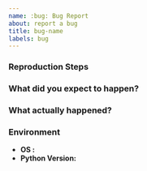 ```yaml
---
name: :bug: Bug Report
about: report a bug
title: bug-name
labels: bug
---
```


<!--
description of the bug:
-->


### Reproduction Steps

<!--
minimal amount of code that causes the bug (if possible) or a reference.

The code sample should be an SSCCE. See http://sscce.org/ for details.
In short, provide a code sample that we can copy/paste, run and reproduce.
-->

### What did you expect to happen?

<!--
What were you trying to achieve by performing the steps above?
-->

### What actually happened?

<!--
What is the unexpected behavior you were seeing? If you got an error, paste it here.
-->


### Environment

- **OS            :**
- **Python Version:** <!-- [Python (3.7.3) | etc... ] -->
